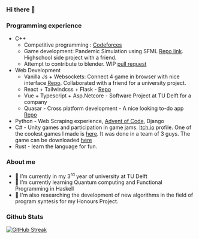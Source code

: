 ### Hi there 👋

### Programming experience
- C++
  - Competitive programming : [Codeforces](https://codeforces.com/submissions/nickk2002/) 
  - Game development: Pandemic Simulation using SFML [Repo link](https://github.com/visanalexandru/PandemicSimulation). Highschool side project with a friend.
  - Attempt to contribute to blender. WIP [pull request](https://projects.blender.org/blender/blender/pulls/118080)
- Web Development
   - Vanilla Js + Websockets: Connect 4 game in browser with nice interface [Repo](https://github.com/petruanica/Connect_4). Collaborated with a friend for a university project.
   - React + Tailwindcss + Flask - [Repo](https://github.com/nicolaefilat/LogViewer)
   - Vue + Typescript + Asp.Netcore - Software Project at TU Delft for a company
   - Quasar - Cross platform development - A nice looking to-do app [Repo](https://github.com/nicolaefilat/Quasar-Todo-App)
- Python - Web Scraping experience, [Advent of Code](https://github.com/nicolaefilat/AOC-2021), Django  
- C# - Unity games and participation in game jams. [Itch.io](https://itch.io/profile/nickk2002) profile. One of the coolest games I made is [here](https://github.com/agyscon/UnexpectedRoomGame/). It was done in a team of 3 guys. The game can be downloaded [here](https://agyscon.itch.io/the-mail-man-strikes-again) 
- Rust - learn the language for fun.


### About me
- 🔭 I’m currently in my 3<sup>rd</sup> year of university at TU Delft
- 🌱 I’m currently learning Quantum computing and Functional Programming in Haskell
- 🔬 I'm also researching the development of new algorithms in the field of program syntesis for my Honours Project.

### Github Stats
 [![GitHub Streak](http://github-readme-streak-stats.herokuapp.com?user=nicolaefilat)](https://git.io/streak-stats) 
